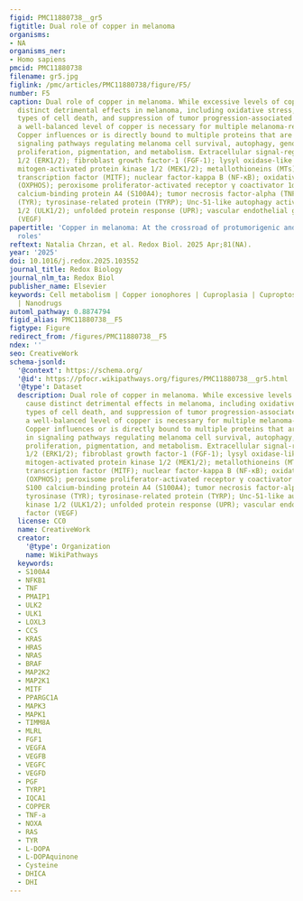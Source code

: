 ```yaml
---
figid: PMC11880738__gr5
figtitle: Dual role of copper in melanoma
organisms:
- NA
organisms_ner:
- Homo sapiens
pmcid: PMC11880738
filename: gr5.jpg
figlink: /pmc/articles/PMC11880738/figure/F5/
number: F5
caption: Dual role of copper in melanoma. While excessive levels of copper can cause
  distinct detrimental effects in melanoma, including oxidative stress, different
  types of cell death, and suppression of tumor progression-associated mechanisms,
  a well-balanced level of copper is necessary for multiple melanoma-relevant features.
  Copper influences or is directly bound to multiple proteins that are involved in
  signaling pathways regulating melanoma cell survival, autophagy, genome stability,
  proliferation, pigmentation, and metabolism. Extracellular signal-regulated kinase
  1/2 (ERK1/2); fibroblast growth factor-1 (FGF-1); lysyl oxidase-like 3 (LOXL3);
  mitogen-activated protein kinase 1/2 (MEK1/2); metallothioneins (MTs); microphthalmia-associated
  transcription factor (MITF); nuclear factor-kappa B (NF-κB); oxidative phosphorylation
  (OXPHOS); peroxisome proliferator-activated receptor γ coactivator 1α (PGC1α); S100
  calcium-binding protein A4 (S100A4); tumor necrosis factor-alpha (TNF-α); tyrosinase
  (TYR); tyrosinase-related protein (TYRP); Unc-51-like autophagy activating kinase
  1/2 (ULK1/2); unfolded protein response (UPR); vascular endothelial growth factor
  (VEGF)
papertitle: 'Copper in melanoma: At the crossroad of protumorigenic and anticancer
  roles'
reftext: Natalia Chrzan, et al. Redox Biol. 2025 Apr;81(NA).
year: '2025'
doi: 10.1016/j.redox.2025.103552
journal_title: Redox Biology
journal_nlm_ta: Redox Biol
publisher_name: Elsevier
keywords: Cell metabolism | Copper ionophores | Cuproplasia | Cuproptosis | Melanoma
  | Nanodrugs
automl_pathway: 0.8874794
figid_alias: PMC11880738__F5
figtype: Figure
redirect_from: /figures/PMC11880738__F5
ndex: ''
seo: CreativeWork
schema-jsonld:
  '@context': https://schema.org/
  '@id': https://pfocr.wikipathways.org/figures/PMC11880738__gr5.html
  '@type': Dataset
  description: Dual role of copper in melanoma. While excessive levels of copper can
    cause distinct detrimental effects in melanoma, including oxidative stress, different
    types of cell death, and suppression of tumor progression-associated mechanisms,
    a well-balanced level of copper is necessary for multiple melanoma-relevant features.
    Copper influences or is directly bound to multiple proteins that are involved
    in signaling pathways regulating melanoma cell survival, autophagy, genome stability,
    proliferation, pigmentation, and metabolism. Extracellular signal-regulated kinase
    1/2 (ERK1/2); fibroblast growth factor-1 (FGF-1); lysyl oxidase-like 3 (LOXL3);
    mitogen-activated protein kinase 1/2 (MEK1/2); metallothioneins (MTs); microphthalmia-associated
    transcription factor (MITF); nuclear factor-kappa B (NF-κB); oxidative phosphorylation
    (OXPHOS); peroxisome proliferator-activated receptor γ coactivator 1α (PGC1α);
    S100 calcium-binding protein A4 (S100A4); tumor necrosis factor-alpha (TNF-α);
    tyrosinase (TYR); tyrosinase-related protein (TYRP); Unc-51-like autophagy activating
    kinase 1/2 (ULK1/2); unfolded protein response (UPR); vascular endothelial growth
    factor (VEGF)
  license: CC0
  name: CreativeWork
  creator:
    '@type': Organization
    name: WikiPathways
  keywords:
  - S100A4
  - NFKB1
  - TNF
  - PMAIP1
  - ULK2
  - ULK1
  - LOXL3
  - CCS
  - KRAS
  - HRAS
  - NRAS
  - BRAF
  - MAP2K2
  - MAP2K1
  - MITF
  - PPARGC1A
  - MAPK3
  - MAPK1
  - TIMM8A
  - MLRL
  - FGF1
  - VEGFA
  - VEGFB
  - VEGFC
  - VEGFD
  - PGF
  - TYRP1
  - IQCA1
  - COPPER
  - TNF-a
  - NOXA
  - RAS
  - TYR
  - L-DOPA
  - L-DOPAquinone
  - Cysteine
  - DHICA
  - DHI
---
```


